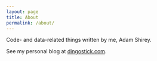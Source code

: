```yaml
---
layout: page
title: About
permalink: /about/
---
```


Code- and data-related things written by me, Adam Shirey.

See my personal blog at [dingostick.com](http://www.dingostick.com).
